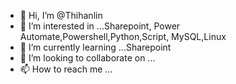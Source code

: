 - 👋 Hi, I’m @Thihanlin
- 👀 I’m interested in ...Sharepoint, Power Automate,Powershell,Python,Script, MySQL,Linux
- 🌱 I’m currently learning ...Sharepoint
- 💞️ I’m looking to collaborate on ...
- 📫 How to reach me ...

<!---
Thihanlin/Thihanlin is a ✨ special ✨ repository because its `README.md` (this file) appears on your GitHub profile.
You can click the Preview link to take a look at your changes.
--->
